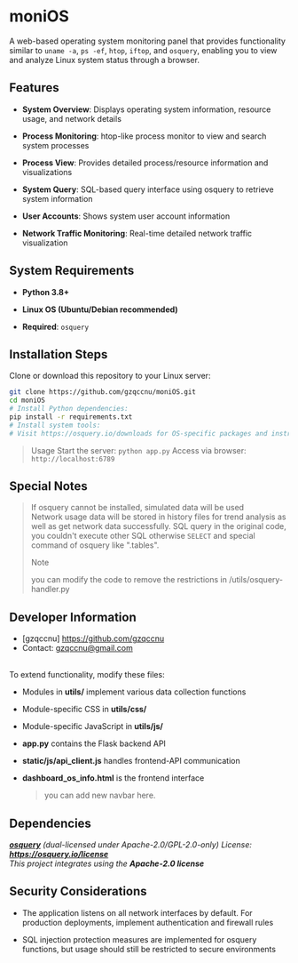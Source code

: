 # moniOS

A web-based operating system monitoring panel that provides functionality similar to `uname -a`, `ps -ef`, `htop`, `iftop`, and `osquery`, 
enabling you to view and analyze Linux system status through a browser.

## Features
- **System Overview**: Displays operating system information, resource usage, and network details

- **Process Monitoring**: htop-like process monitor to view and search system processes

- **Process View**: Provides detailed process/resource information and visualizations

- **System Query**: SQL-based query interface using osquery to retrieve system information

- **User Accounts**: Shows system user account information

- **Network Traffic Monitoring**: Real-time detailed network traffic visualization

## System Requirements
- **Python 3.8+**

- **Linux OS (Ubuntu/Debian recommended)**

- **Required**: `osquery`

## Installation Steps
Clone or download this repository to your Linux server:

```bash
git clone https://github.com/gzqccnu/moniOS.git
cd moniOS
# Install Python dependencies:
pip install -r requirements.txt
# Install system tools:
# Visit https://osquery.io/downloads for OS-specific packages and instructions
```
> Usage
> Start the server:
> `python app.py`
> Access via browser:
> `http://localhost:6789`

## Special Notes
> If osquery cannot be installed, simulated data will be used <br>
> Network usage data will be stored in history files for trend analysis as well as get network data successfully.
> SQL query in the original code, you couldn't execute other SQL otherwise `SELECT` and special command of osquery like ".tables".
> > [!NOTE]
> > you can modify the code to remove the restrictions in /utils/osquery-handler.py 

## Developer Information
- [gzqccnu] https://github.com/gzqccnu
- Contact: gzqccnu@gmail.com
<br>
To extend functionality, modify these files:

- Modules in **utils/** implement various data collection functions

- Module-specific CSS in **utils/css/**

- Module-specific JavaScript in **utils/js/**

- **app.py** contains the Flask backend API

- **static/js/api_client.js** handles frontend-API communication

- **dashboard_os_info.html** is the frontend interface
  > you can add new navbar here.

## Dependencies
*[**osquery**](https://github.com/osquery/osquery) (dual-licensed under Apache-2.0/GPL-2.0-only)*
*License: **https://osquery.io/license***
<br>
*This project integrates using the **Apache-2.0 license***

## Security Considerations
- The application listens on all network interfaces by default. For production deployments, implement authentication and firewall rules

- SQL injection protection measures are implemented for osquery functions, but usage should still be restricted to secure environments
